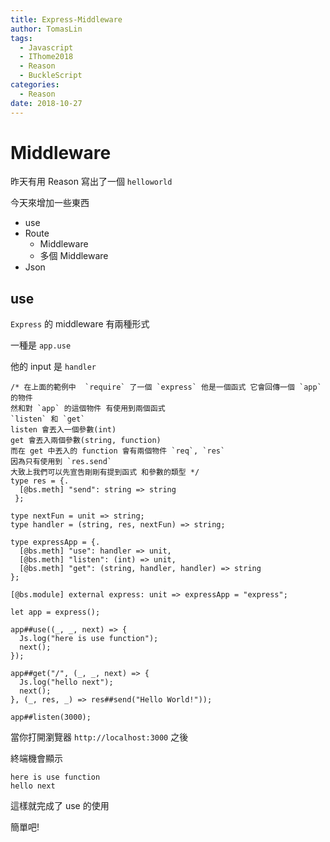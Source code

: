 ```yaml
---
title: Express-Middleware
author: TomasLin
tags:
  - Javascript
  - IThome2018
  - Reason
  - BuckleScript
categories:
  - Reason
date: 2018-10-27
---
```


# Middleware

昨天有用 Reason 寫出了一個 `helloworld`

今天來增加一些東西

* use
* Route
  * Middleware
  * 多個 Middleware
* Json

## use

`Express` 的 middleware 有兩種形式

一種是 `app.use`

他的 input 是 `handler`

```reason
/* 在上面的範例中  `require` 了一個 `express` 他是一個函式 它會回傳一個 `app` 的物件
然和對 `app` 的這個物件 有使用到兩個函式
`listen` 和 `get`
listen 會丟入一個參數(int)
get 會丟入兩個參數(string, function)
而在 get 中丟入的 function 會有兩個物件 `req`, `res`
因為只有使用到 `res.send`
大致上我們可以先宣告剛剛有提到函式 和參數的類型 */
type res = {.
  [@bs.meth] "send": string => string
 };

type nextFun = unit => string;
type handler = (string, res, nextFun) => string;

type expressApp = {.
  [@bs.meth] "use": handler => unit,
  [@bs.meth] "listen": (int) => unit,
  [@bs.meth] "get": (string, handler, handler) => string
};

[@bs.module] external express: unit => expressApp = "express";

let app = express();

app##use((_, _, next) => {
  Js.log("here is use function");
  next();
});

app##get("/", (_, _, next) => {
  Js.log("hello next");
  next();
}, (_, res, _) => res##send("Hello World!"));

app##listen(3000);
```

當你打開瀏覽器 `http://localhost:3000` 之後 

終端機會顯示 

```
here is use function
hello next
```

這樣就完成了 use 的使用

簡單吧!
